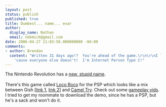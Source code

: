 ```yaml
---
layout: post
status: publish
published: true
title: Dumbest... name... evar
author:
  display_name: Nathan
  email: ndemick@gmail.com
date: 2006-04-27 11:03:58.000000000 -04:00
comments:
- author: Brendan
  content: "Written 31 days ago!?  You're ahead of the game.\r\n\r\nI like the name
    'cause everyone else doesn't!  I'm Internet Person Type C!"
---
```

The Nintendo Revolution has a <a href="http://revolution.nintendo.com/">new, stupid name</a>.
<br /><br />
There's this game called <a href="http://www.1up.com/do/previewPage?cId=3149858&did=1">Loco Roco</a> for the PSP which looks like a mix between Gish [<a href="/archives/gish.html">link 1</a>, <a href="http://www.chroniclogic.com/index.htm?gish.htm">link 2</a>] and <a href="http://www.rainemu.com/games/game/cameltry/">Camel Try</a>. Check out some <a href="http://www.1up.com/do/download?cId=3143805">gameplay vids</a>. I tried to get my roommate to download the demo, since he has a PSP, but he's a sack and won't do it.